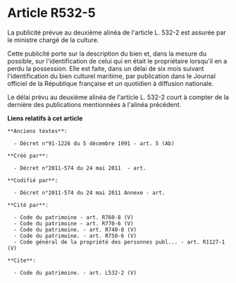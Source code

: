 # Article R532-5

La publicité prévue au deuxième alinéa de l'article L. 532-2 est assurée par le ministre chargé de la culture. 

Cette publicité porte sur la description du bien et, dans la mesure du possible, sur l'identification de celui qui en était
le propriétaire lorsqu'il en a perdu la possession. Elle est faite, dans un délai de six mois suivant l'identification du
bien culturel maritime, par publication dans le Journal officiel de la République française et un quotidien à diffusion
nationale. 

Le délai prévu au deuxième alinéa de l'article L. 532-2 court à compter de la dernière des publications mentionnées à
l'alinéa précédent.

**Liens relatifs à cet article**

	**Anciens textes**:

	  - Décret n°91-1226 du 5 décembre 1991 - art. 5 (Ab)

	**Créé par**:

	  - Décret n°2011-574 du 24 mai 2011  - art.

	**Codifié par**:

	  - Décret n°2011-574 du 24 mai 2011 Annexe - art.

	**Cité par**:

	  - Code du patrimoine - art. R760-8 (V)
	  - Code du patrimoine - art. R770-6 (V)
	  - Code du patrimoine. - art. R740-8 (V)
	  - Code du patrimoine. - art. R750-6 (V)
	  - Code général de la propriété des personnes publ... - art. R1127-1 (V)

	**Cite**:

	  - Code du patrimoine. - art. L532-2 (V)
